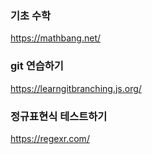 ### 기초 수학
https://mathbang.net/

### git 연습하기
https://learngitbranching.js.org/

### 정규표현식 테스트하기
https://regexr.com/